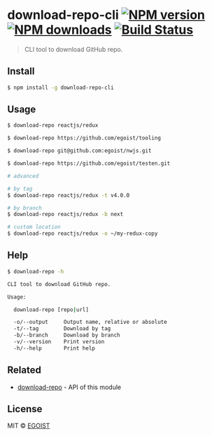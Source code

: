 # download-repo-cli [![NPM version](https://img.shields.io/npm/v/download-repo-cli.svg)](https://npmjs.com/package/download-repo-cli) [![NPM downloads](https://img.shields.io/npm/dm/download-repo-cli.svg)](https://npmjs.com/package/download-repo-cli) [![Build Status](https://img.shields.io/circleci/project/egoist/download-repo-cli/master.svg)](https://circleci.com/gh/egoist/download-repo-cli)

> CLI tool to download GitHub repo.

## Install

```bash
$ npm install -g download-repo-cli
```

## Usage

```bash
$ download-repo reactjs/redux

$ download-repo https://github.com/egoist/tooling

$ download-repo git@github.com:egoist/nwjs.git

$ download-repo https://github.com/egoist/testen.git

# advanced

# by tag
$ download-repo reactjs/redux -t v4.0.0

# by branch
$ download-repo reactjs/redux -b next

# custom location
$ download-repo reactjs/redux -o ~/my-redux-copy
```

## Help

```bash
$ download-repo -h

CLI tool to download GitHub repo.

Usage:

  download-repo [repo|url]

  -o/--output     Output name, relative or absolute
  -t/--tag        Download by tag
  -b/--branch     Download by branch
  -v/--version    Print version
  -h/--help       Print help
```

## Related

- [download-repo](https://github.com/egoist/download-repo) - API of this module

## License

MIT © [EGOIST](https://github.com/egoist)
